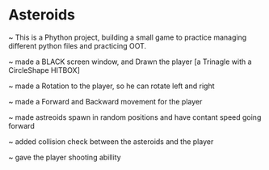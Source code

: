 # Asteroids

~ This is a Phython project, building a small game to practice managing different python files
and practicing OOT.

~ made a BLACK screen window, and Drawn the player [a Trinagle with a CircleShape HITBOX]

~ made a Rotation to the player, so he can rotate left and right

~ made a Forward and Backward movement for the player

~ made astreoids spawn in random positions and have contant speed going forward

~ added collision check between the asteroids and the player

~ gave the player shooting abillity
